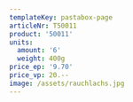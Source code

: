 ```yaml
---
templateKey: pastabox-page
articleNr: T50011
product: '50011'
units:
  amount: '6'
  weight: 400g
price_ep: '9.70'
price_vp: 20.--
image: /assets/rauchlachs.jpg
---
```


